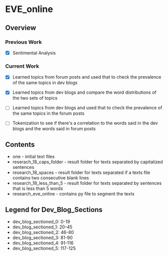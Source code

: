 # EVE_online

## Overview
### Previous Work
- [X] Sentimental Analysis

### Current Work
- [X] Learned topics from forum posts and used that to check the prevalence of the same topics in dev blogs
- [X] Learned topics from dev blogs and compare the word distributions of the two sets of topics
- [ ] Learned topics from dev blogs and used that to check the prevalence of the same topics in the forum posts
- [ ] Tokenization to see if there's a correlation to the words said in the dev blogs and the words said in forum posts


## Contents
* one - initial text files
* reserach_18_caps_folder - result folder for texts separated by capitalized sentences
* research_18_spaces - result folder for texts separated if a texts
file contains two consecutive blank lines
* research_18_less_than_5 - result folder for texts separated by sentences that is less than 5 words
* research_eve_online - contains py file to segment the texts

## Legend for Dev_Blog_Sections
* dev_blog_sectioned_0: 0-19
* dev_blog_sectioned_1: 20-45
* dev_blog_sectioned_2: 46-80
* dev_blog_sectioned_3: 81-90
* dev_blog_sectioned_4: 91-116
* dev_blog_sectioned_5: 117-125
